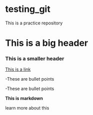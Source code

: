 # testing_git
This is a practice repository
# This is a big header
### This is a smaller header

[This is a link](http://codingnomads.co)

-These are bullet points

-These are bullet points

**This is markdown**

learn more about this

